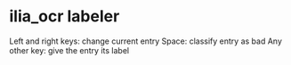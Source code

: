 # ilia_ocr labeler

Left and right keys: change current entry
Space: classify entry as bad
Any other key: give the entry its label

